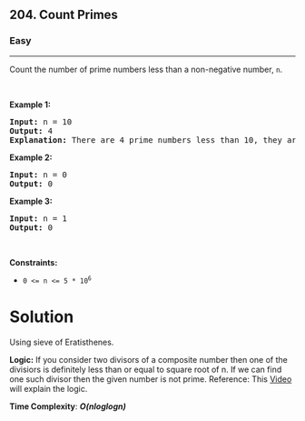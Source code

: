 <h2>204. Count Primes</h2><h3>Easy</h3><hr><div><p>Count the number of prime numbers less than a non-negative number, <code>n</code>.</p>

<p>&nbsp;</p>
<p><strong>Example 1:</strong></p>

<pre><strong>Input:</strong> n = 10
<strong>Output:</strong> 4
<strong>Explanation:</strong> There are 4 prime numbers less than 10, they are 2, 3, 5, 7.
</pre>

<p><strong>Example 2:</strong></p>

<pre><strong>Input:</strong> n = 0
<strong>Output:</strong> 0
</pre>

<p><strong>Example 3:</strong></p>

<pre><strong>Input:</strong> n = 1
<strong>Output:</strong> 0
</pre>

<p>&nbsp;</p>
<p><strong>Constraints:</strong></p>

<ul>
	<li><code>0 &lt;= n &lt;= 5 * 10<sup>6</sup></code></li>
</ul>
</div>

# Solution #
Using sieve of Eratisthenes.

**Logic:** If you consider two divisors of a composite number then one of the divisiors is definitely less than or equal to square root of n. If we can find one such divisor then the given number is not prime. 
Reference: This [Video](https://www.youtube.com/watch?v=NZ7-ntEgt6g&t) will explain the logic.

**Time Complexity**: ***O(nloglogn)***

